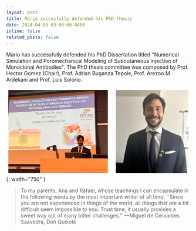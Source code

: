 ```yaml
---
layout: post
title: Mario succesfully defended his PhD thesis
date: 2024-04-03 03:00:00-0400
inline: false
related_posts: false
---
```


Mario has successfully defended his PhD Dissertation titled "Numerical Simulation and Poromechanical Modeling of Subcutaneous Injection of Monoclonal Antibodies". The PhD thesis committee was composed by Prof. Hector Gomez (Chair), Prof. Adrian Buganza Tepole, Prof. Arezoo M. Ardekani and Prof. Luis Solorio.

![PhD Defense](/assets/img/phd_defense.jpg){: width="750" }

> To my parents, Ana and Rafael, whose teachings I can encapsulate in the following words by the most important writer of all time:
> ``Since you are not experienced in things of the world, all things that are a bit difficult seem impossible to you. Trust time; it usually provides a sweet way out of many bitter challenges.''
> —Miguel de Cervantes Saavedra, Don Quixote
